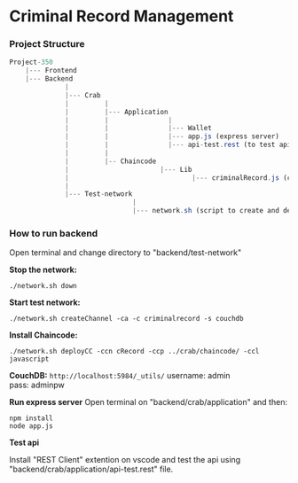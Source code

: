 # Criminal Record Management

### Project Structure
```js
Project-350
    |--- Frontend
    |--- Backend
              |
              |--- Crab
              |         |
              |         |--- Application
              |         |               |
              |         |               |--- Wallet
              |         |               |--- app.js (express server)
              |         |               |--- api-test.rest (to test api)
              |         |
              |         |-- Chaincode
              |                       |--- Lib
              |                               |--- criminalRecord.js (contract)
              |
              |--- Test-network
                               |
                               |--- network.sh (script to create and deploy channel and chaincode)
```


### How to run backend

Open terminal and change directory to "backend/test-network"

**Stop the network:**

```
./network.sh down
```

**Start test network:**

```
./network.sh createChannel -ca -c criminalrecord -s couchdb
```

**Install Chaincode:**

```
./network.sh deployCC -ccn cRecord -ccp ../crab/chaincode/ -ccl javascript
```

**CouchDB:**
`http://localhost:5984/_utils/`
username: admin <br>
pass: adminpw <br>

**Run express server**
Open terminal on "backend/crab/application" and then:

```
npm install
node app.js
```

**Test api**

Install "REST Client" extention on vscode and test the api using "backend/crab/application/api-test.rest" file.
